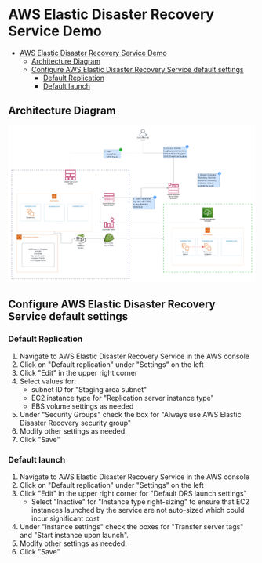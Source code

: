 # AWS Elastic Disaster Recovery Service Demo

- [AWS Elastic Disaster Recovery Service Demo](#aws-elastic-disaster-recovery-service-demo)
  - [Architecture Diagram](#architecture-diagram)
  - [Configure AWS Elastic Disaster Recovery Service default settings](#configure-aws-elastic-disaster-recovery-service-default-settings)
    - [Default Replication](#default-replication)
    - [Default launch](#default-launch)

## Architecture Diagram
![](/diagrams/AWS%20Elastic%20Disaster%20Recovery%20Demo%20Architecture.png)

## Configure AWS Elastic Disaster Recovery Service default settings

### Default Replication

1. Navigate to AWS Elastic Disaster Recovery Service in the AWS console
2. Click on "Default replication" under "Settings" on the left
3. Click "Edit" in the upper right corner
4. Select values for:
      - subnet ID for "Staging area subnet"
      - EC2 instance type for "Replication server instance type"
      - EBS volume settings as needed
5. Under "Security Groups" check the box for "Always use AWS Elastic Disaster Recovery security group"
6. Modify other settings as needed.
7. Click "Save"

### Default launch
1. Navigate to AWS Elastic Disaster Recovery Service in the AWS console
2. Click on "Default replication" under "Settings" on the left
3. Click "Edit" in the upper right corner for "Default DRS launch settings"
    - Select "Inactive" for "Instance type right-sizing" to ensure that EC2 instances launched by the service are not auto-sized which could incur significant cost
4. Under "Instance settings" check the boxes for "Transfer server tags" and "Start instance upon launch".
5. Modify other settings as needed.
6. Click "Save"

